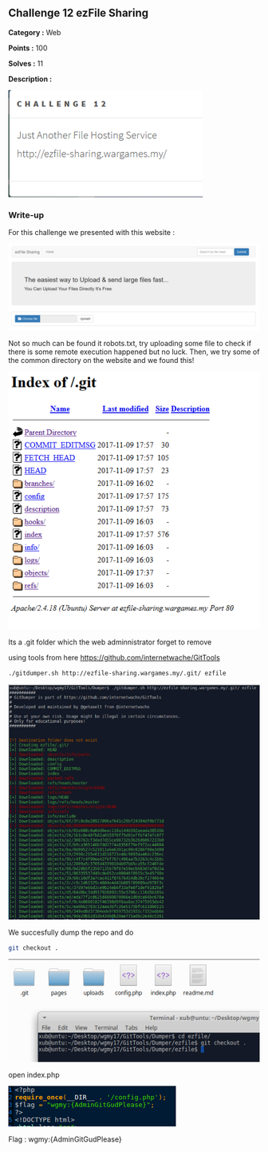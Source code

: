 ## Challenge 12 ezFile Sharing

**Category :** Web

**Points :** 100

**Solves :** 11

**Description :**

![image](12.png)

### Write-up

For this challenge we presented with this website :

![image](ez1.png)


Not so much can be found it robots.txt, try uploading some file to check if there is some remote execution happened but no luck. Then, we try some of the common directory on the website and we found this!

![image](ez2.png)

Its a .git folder which the web adminnistrator forget to remove

using tools from here
https://github.com/internetwache/GitTools

```bash
./gitdumper.sh http://ezfile-sharing.wargames.my/.git/ ezfile
```

![image](ez3.png)

We succesfully dump the repo and do 
```bash
git checkout .
```
![image](ez4.png)

open index.php

![image](ez5.png)

Flag : wgmy:{AdminGitGudPlease}